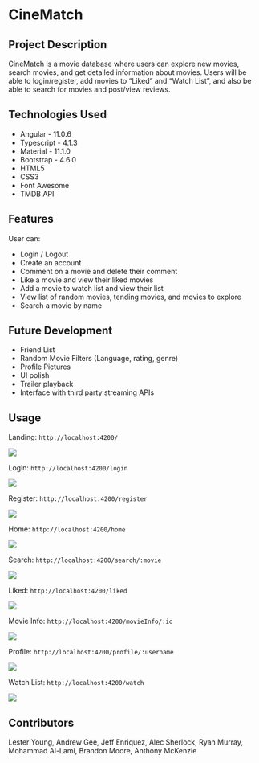 # CineMatch

## Project Description
CineMatch is a movie database where users can explore new movies, search movies, and get detailed information about movies. Users will be able to login/register, add movies to “Liked” and “Watch List”, and also be able to search for movies and post/view reviews.


## Technologies Used
* Angular - 11.0.6
* Typescript - 4.1.3
* Material - 11.1.0
* Bootstrap - 4.6.0
* HTML5
* CSS3
* Font Awesome
* TMDB API

## Features
User can: 
* Login / Logout
* Create an account
* Comment on a movie and delete their comment
* Like a movie and view their liked movies
* Add a movie to watch list and view their list
* View list of random movies, tending movies, and movies to explore
* Search a movie by name

## Future Development
* Friend List
* Random Movie Filters (Language, rating, genre)
* Profile Pictures
* UI polish
* Trailer playback
* Interface with third party streaming APIs

## Usage

Landing: `http://localhost:4200/`

<img style='max-width: 650px' src='https://imgur.com/yJ649VL.png' />

Login: `http://localhost:4200/login`

<img style='max-width: 650px' src='https://imgur.com/48XJZeP.png' />

Register: `http://localhost:4200/register` 

<img style='max-width: 650px' src='https://imgur.com/TswRz4E.png' />

Home: `http://localhost:4200/home`

<img style='max-width: 650px' src='https://imgur.com/OH3ZZ8I.png' />

Search: `http://localhost:4200/search/:movie`

<img style='max-width: 650px' src='https://imgur.com/rIGtYa8.png' />

Liked: `http://localhost:4200/liked`

<img style='max-width: 650px' src='https://imgur.com/7QyAQrR.png' />

Movie Info: `http://localhost:4200/movieInfo/:id`

<img style='max-width: 650px' src='https://imgur.com/OCjg0wa.png' />

Profile: `http://localhost:4200/profile/:username`

<img style='max-width: 650px' src='https://imgur.com/8ccyfuz.png' />

Watch List: `http://localhost:4200/watch`

<img style='max-width: 650px' src='https://imgur.com/oZ5DORL.png' />

## Contributors

Lester Young, Andrew Gee, Jeff Enriquez, Alec Sherlock, Ryan Murray, Mohammad Al-Lami, Brandon Moore, Anthony McKenzie 